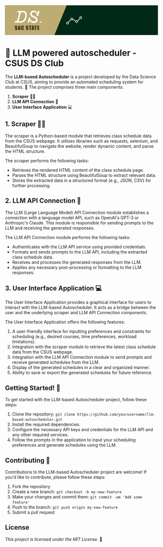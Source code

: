 ![Banner](assets/banner.png)
# 🐍 LLM powered autoscheduler - CSUS DS Club

The **LLM-based Autoscheduler** is a project developed by the Data Science Club at CSUS, aiming to provide an automated scheduling system for students. 📅 The project comprises three main components:

1. **Scraper** 🕵️‍♂️
2. **LLM API Connection** 🤖
3. **User Interface Application** 💻

## 1. Scraper 🕵️‍♂️
The scraper is a Python-based module that retrieves class schedule data from the CSUS webpage. It utilizes libraries such as requests, selenium, and BeautifulSoup to navigate the website, render dynamic content, and parse the HTML structure.

The scraper performs the following tasks:
- Retrieves the rendered HTML content of the class schedule page.
- Parses the HTML structure using BeautifulSoup to extract relevant data.
- Stores the extracted data in a structured format (e.g., JSON, CSV) for further processing.

## 2. LLM API Connection 🤖
The LLM (Large Language Model) API Connection module establishes a connection with a language model API, such as OpenAI's GPT-3 or Anthropic's Claude. This module is responsible for sending prompts to the LLM and receiving the generated responses.

The LLM API Connection module performs the following tasks:
- Authenticates with the LLM API service using provided credentials.
- Formats and sends prompts to the LLM API, including the extracted class schedule data.
- Receives and processes the generated responses from the LLM.
- Applies any necessary post-processing or formatting to the LLM responses.

## 3. User Interface Application 💻
The User Interface Application provides a graphical interface for users to interact with the LLM-based Autoscheduler. It acts as a bridge between the user and the underlying scraper and LLM API Connection components.

The User Interface Application offers the following features:
1. A user-friendly interface for inputting preferences and constraints for scheduling (e.g., desired courses, time preferences, workload limitations).
2. Integration with the scraper module to retrieve the latest class schedule data from the CSUS webpage.
3. Integration with the LLM API Connection module to send prompts and receive generated schedules from the LLM.
4. Display of the generated schedules in a clear and organized manner.
5. Ability to save or export the generated schedules for future reference.

## Getting Started! 🎉
To get started with the LLM-based Autoscheduler project, follow these steps:
1. Clone the repository: `git clone https://github.com/yourusername/llm-based-autoscheduler.git`
2. Install the required dependencies.
3. Configure the necessary API keys and credentials for the LLM API and any other required services.
4. Follow the prompts in the application to input your scheduling preferences and generate schedules using the LLM.

## Contributing 🤝
Contributions to the LLM-based Autoscheduler project are welcome! If you'd like to contribute, please follow these steps:
1. Fork the repository
2. Create a new branch: `git checkout -b my-new-feature`
3. Make your changes and commit them: `git commit -am 'Add some feature'`
4. Push to the branch: `git push origin my-new-feature`
5. Submit a pull request

## License
*This project is licensed under the MIT License.* 📜
